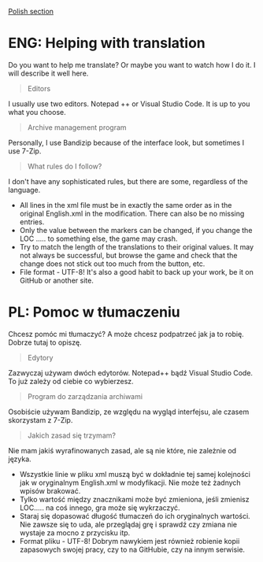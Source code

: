 [Polish section](Editing.md#pl-pomoc-w-tłumaczeniu)
# ENG: Helping with translation
Do you want to help me translate? Or maybe you want to watch how I do it. I will describe it well here.
> Editors

I usually use two editors. Notepad ++ or Visual Studio Code. It is up to you what you choose.
> Archive management program

 Personally, I use Bandizip because of the interface look, but sometimes I use 7-Zip.
> What rules do I follow?

I don't have any sophisticated rules, but there are some, regardless of the language.
 - All lines in the xml file must be in exactly the same order as in the original English.xml in the modification. There can also be no missing entries.
 - Only the value between the markers can be changed, if you change the LOC ..... to something else, the game may crash.
 - Try to match the length of the translations to their original values. It may not always be successful, but browse the game and check that the change does not stick out too much from the button, etc.
 - File format - UTF-8!
It's also a good habit to back up your work, be it on GitHub or another site.

# PL: Pomoc w tłumaczeniu
Chcesz pomóc mi tłumaczyć? A może chcesz podpatrzeć jak ja to robię. Dobrze tutaj to opiszę.
> Edytory

 Zazwyczaj używam dwóch edytorów. Notepad++ bądź Visual Studio Code. To już zależy od ciebie co wybierzesz.
> Program do zarządzania archiwami

 Osobiście używam Bandizip, ze względu na wygląd interfejsu, ale czasem skorzystam z 7-Zip.
> Jakich zasad się trzymam?

 Nie mam jakiś wyrafinowanych zasad, ale są nie które, nie zależnie od języka.
 - Wszystkie linie w pliku xml muszą być w dokładnie tej samej kolejności jak w oryginalnym English.xml w modyfikacji. Nie może też żadnych wpisów brakować.
 - Tylko wartość między znacznikami może być zmieniona, jeśli zmienisz LOC..... na coś innego, gra może się wykrzaczyć.
 - Staraj się dopasować długość tłumaczeń do ich oryginalnych wartości. Nie zawsze się to uda, ale przeglądaj grę i sprawdź czy zmiana nie wystaje za mocno z przycisku itp.
 - Format pliku - UTF-8!
 Dobrym nawykiem jest również robienie kopii zapasowych swojej pracy, czy to na GitHubie, czy na innym serwisie.
